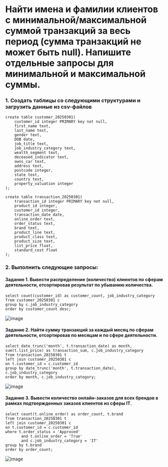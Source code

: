 # Найти имена и фамилии клиентов с минимальной/максимальной суммой транзакций за весь период (сумма транзакций не может быть null). Напишите отдельные запросы для минимальной и максимальной суммы.

### 1. Создать таблицы со следующими структурами и загрузить данные из csv-файлов

```postgresql
create table customer_20250301(
    customer_id integer PRIMARY key not null,
    first_name text,         
    last_name text,             
    gender text,                 
    DOB date,                    
    job_title text,               
    job_industry_category text,   
    wealth_segment text,          
    deceased_indicator text,      
    owns_car text,               
    address text,              
    postcode integer,            
    state text,          
    country text,                
    property_valuation integer       
);

create table transaction_20250301(
    transaction_id integer PRIMARY key not null,
    product_id integer,
    customer_id integer,
    transaction_date date,    
    online_order text,        
    order_status text,        
    brand text,               
    product_line text,       
    product_class text,      
    product_size text,        
    list_price float,          
    standard_cost float      
);
```

### 2. Выполнить следующие запросы:

#### Задание 1. Вывести распределение (количество) клиентов по сферам деятельности, отсортировав результат по убыванию количества.
```postgresql
select count(customer_id) as customer_count, job_industry_category
from customer_20250301 c
group by c.job_industry_category 
order by customer_count desc;
```
![image](https://github.com/user-attachments/assets/5367aaec-9233-4423-91cd-6e92127baa6d)

#### Задание 2. Найти сумму транзакций за каждый месяц по сферам деятельности, отсортировав по месяцам и по сфере деятельности.
```postgresql
select date_trunc('month', t.transaction_date) as month, sum(t.list_price) as transaction_sum, c.job_industry_category
from transaction_20250301 t 
left join customer_20250301 c 
on t.customer_id = c.customer_id
group by date_trunc('month', t.transaction_date), c.job_industry_category
order by month, c.job_industry_category;
```
![image](https://github.com/user-attachments/assets/17c935d8-5eb0-47e8-a8e3-c9b769c08db5)

#### Задание 3. Вывести количество онлайн-заказов для всех брендов в рамках подтвержденных заказов клиентов из сферы IT.
```postgresql
select count(t.online_order) as order_count, t.brand
from transaction_20250301 t 
left join customer_20250301 c 
on t.customer_id = c.customer_id
where t.order_status = 'Approved'
	   and t.online_order = 'True'
	   and c.job_industry_category = 'IT'
group by t.brand
order by order_count;
```
![image](https://github.com/user-attachments/assets/b4330eae-de6c-4373-aacf-66b4bd87d9d7)

